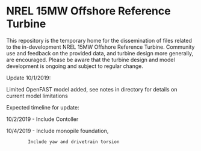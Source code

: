 # NREL 15MW Offshore Reference Turbine

This repository is the temporary home for the dissemination of files related to the in-development NREL 15MW Offshore Reference Turbine.  Community use and feedback on the provided data, and turbine design more generally, are encouraged.  Please be aware that the turbine design and model development is ongoing and subject to regular change.

Update 10/1/2019:

Limited OpenFAST model added, see notes in directory for details on current model limitations

Expected timeline for update:

10/2/2019 - Include Contoller

10/4/2019 - Include monopile foundation,

            Include yaw and drivetrain torsion
            